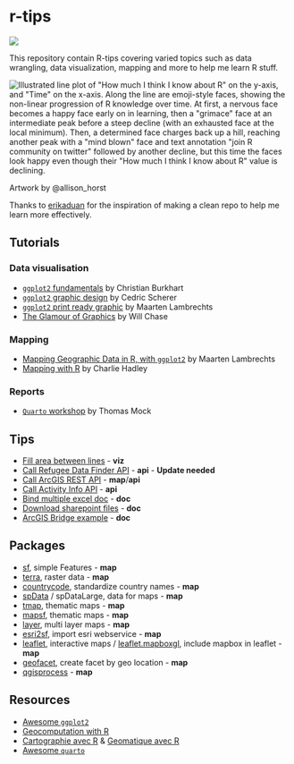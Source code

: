 
<!-- README.md is generated from README.Rmd. Please edit that file -->

# r-tips

<!-- badges: start -->

![](https://img.shields.io/badge/Language-R-blue) <!-- badges: end -->

This repository contain R-tips covering varied topics such as data
wrangling, data visualization, mapping and more to help me learn R
stuff.

<div class="figure">

<img src="https://cdn.myportfolio.com/45214904-6a61-4e23-98d6-b140f8654a40/d65eb83f-66e4-4760-8c1f-29d336d1d6df.png?h=9b917065e8502455cd1c4791492b2199" alt="Illustrated line plot of &quot;How much I think I know about R&quot; on the y-axis, and &quot;Time&quot; on the x-axis. Along the line are emoji-style faces, showing the non-linear progression of R knowledge over time. At first, a nervous face becomes a happy face early on in learning, then a &quot;grimace&quot; face at an intermediate peak before a steep decline (with an exhausted face at the local minimum). Then, a determined face charges back up a hill, reaching another peak with a &quot;mind blown&quot; face and text annotation &quot;join R community on twitter&quot; followed by another decline, but this time the faces look happy even though their &quot;How much I think I know about R&quot; value is declining."  />
<p class="caption">
Artwork by @allison_horst
</p>

</div>

Thanks to [erikaduan](https://github.com/erikaduan/r_tips) for the
inspiration of making a clean repo to help me learn more effectively.

## Tutorials

### Data visualisation

- [`ggplot2`
  fundamentals](tutorials/viz-ggplot2-fundamentals-ChristianBurkhart/)
  by Christian Burkhart
- [`ggplot2` graphic
  design](tutorials/viz-ggplot2-graphic-design-CedricScherer/) by Cedric
  Scherer
- [`ggplot2` print ready
  graphic](tutorials/viz-ggplot2-print-ready-graphic-MaartenLambrechts/)
  by Maarten Lambrechts
- [The Glamour of Graphics](tutorials/viz-glamour-graphics-WillChase) by
  Will Chase

### Mapping

- [Mapping Geographic Data in R, with
  `ggplot2`](tutorials/map-geodata-ggplot2-MaartenLambrechts/) by
  Maarten Lambrechts
- [Mapping with R](tutorials/map-mapping-with-r-CharlieHadley/) by
  Charlie Hadley

### Reports

- [`Quarto` workshop](tutorials/qmd-quarto-workshop-ThomasMock/) by
  Thomas Mock

## Tips

- [Fill area between lines](examples/viz_fill_area_between_lines.r) -
  **viz**
- [Call Refugee Data Finder API](tips/api_rafeugee_data.R) - **api** -
  **Update needed**
- [Call ArcGIS REST API](tips/map-arcgis-rest-api) - **map**/**api**
- [Call Activity Info API](tips/api_activityinfo_call.R) - **api**
- [Bind multiple excel doc](tips/doc_excel_bind_doc.R) - **doc**
- [Download sharepoint files](tips/doc_sharepoint_files_download.R) -
  **doc**
- [ArcGIS Bridge example](tips/doc_arcgis_bridge.R) - **doc**

## Packages

- [sf](https://github.com/r-spatial/sf), simple Features - **map**
- [terra](https://github.com/rspatial/terra), raster data - **map**
- [countrycode](https://github.com/vincentarelbundock/countrycode),
  standardize country names - **map**
- [spData](https://github.com/Nowosad/spData) / spDataLarge, data for
  maps - **map**
- [tmap](https://github.com/r-tmap/tmap), thematic maps - **map**
- [mapsf](https://github.com/riatelab/mapsf/), thematic maps - **map**
- [layer](https://github.com/marcosci/layer), multi layer maps - **map**
- [esri2sf](https://github.com/yonghah/esri2sf), import esri
  webservice - **map**
- [leaflet](https://github.com/rstudio/leaflet), interactive maps /
  [leaflet.mapboxgl](https://github.com/rstudio/leaflet.mapboxgl),
  include mapbox in leaflet - **map**
- [geofacet](https://github.com/hafen/geofacet/), create facet by geo
  location - **map**
- [qgisprocess](https://github.com/paleolimbot/qgisprocess) - **map**

## Resources

- [Awesome `ggplot2`](https://github.com/erikgahner/awesome-ggplot2)
- [Geocomputation with R](https://geocompr.robinlovelace.net/)
- [Cartographie avec R](https://rcarto.github.io/cartographie_avec_r/) &
  [Geomatique avec R](https://rcarto.github.io/geomatique_avec_r/)
- [Awesome `quarto`](https://github.com/mcanouil/awesome-quarto)
